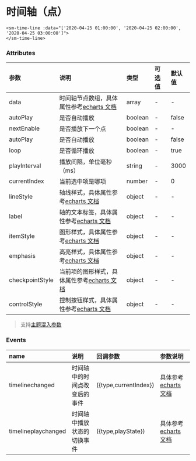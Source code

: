 # 时间轴（点）

<sm-iframe src="https://iclient.supermap.io/examples/component/components_time_line_vue.html"></sm-iframe>

```vue
<sm-time-line :data="['2020-04-25 01:00:00', '2020-04-25 02:00:00', '2020-04-25 03:00:00']">
</sm-time-line>
```

### Attributes

| 参数            | 说明                                                                                                             | 类型            | 可选值 | 默认值 |
| :-------------- | :--------------------------------------------------------------------------------------------------------------- | :-------------- | :----- | :----- |
| data            | 时间轴节点数组，具体属性参考[echarts 文档](https://echarts.apache.org/zh/option.html#timeline.data)              | array           | -      | -      |
| autoPlay        | 是否自动播放                                                                                                     | boolean         | -      | false  |
| nextEnable      | 是否播放下一个点                                                                                                 | boolean | -      | -      |
| autoPlay        | 是否自动播放                                                                                                     | boolean         | -      | false  |
| loop            | 是否循环播放                                                                                                     | boolean         | -      | true   |
| playInterval    | 播放间隔，单位毫秒（ms）                                                                                         | string          | -      | 3000   |
| currentIndex    | 当前选中项是哪项                                                                                                 | number          | -      | 0      |
| lineStyle       | 轴线样式，具体属性参考[echarts 文档](https://echarts.apache.org/zh/option.html#timeline.lineStyle)               | object          | -      | -      |
| label           | 轴的文本标签，具体属性参考[echarts 文档](https://echarts.apache.org/zh/option.html#timeline.label)               | object          | -      | -      |
| itemStyle       | 图形样式，具体属性参考[echarts 文档](https://echarts.apache.org/zh/option.html#timeline.itemStyle)               | object          | -      | -      |
| emphasis        | 高亮样式，具体属性参考[echarts 文档](https://echarts.apache.org/zh/option.html#timeline.emphasis)                | object          | -      | -      |
| checkpointStyle | 当前项的图形样式，具体属性参考[echarts 文档](https://echarts.apache.org/zh/option.html#timeline.checkpointStyle) | object          | -      | -      |
| controlStyle    | 控制按钮样式，具体属性参考[echarts 文档](https://echarts.apache.org/zh/option.html#timeline.controlStyle)        | object          | -      | -      |

> 支持[主题混入参数](/zh/api/mixin/mixin.md#theme)

### Events

| name                | 说明                         | 回调参数              | 参数说明                                                                                  |
| :------------------ | :--------------------------- | :-------------------- | :---------------------------------------------------------------------------------------- |
| timelinechanged     | 时间轴中的时间点改变后的事件 | ({type,currentIndex}) | 具体参考[echarts 文档](https://echarts.apache.org/zh/api.html#events.timelinechanged)     |
| timelineplaychanged | 时间轴中播放状态的切换事件   | ({type,playState})    | 具体参考[echarts 文档](https://echarts.apache.org/zh/api.html#events.timelineplaychanged) |
